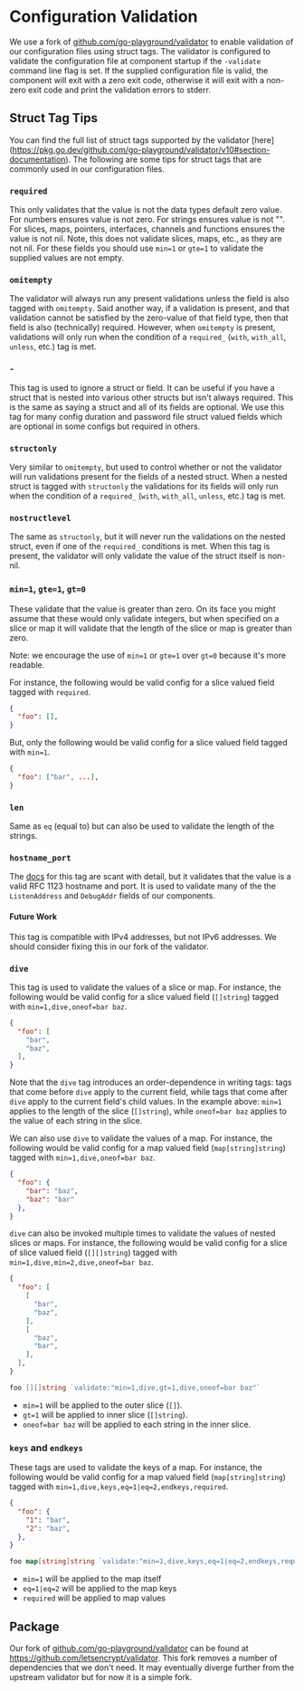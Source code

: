 # Configuration Validation

We use a fork of
[github.com/go-playground/validator](https://github.com/go-playground/validator)
to enable validation of our configuration files using struct tags. The validator
is configured to validate the configuration file at component startup if the
`-validate` command line flag is set. If the supplied configuration file is
valid, the component will exit with a zero exit code, otherwise it will exit
with a non-zero exit code and print the validation errors to stderr.

## Struct Tag Tips

You can find the full list of struct tags supported by the validator [here]
(https://pkg.go.dev/github.com/go-playground/validator/v10#section-documentation).
The following are some tips for struct tags that are commonly used in our
configuration files.

### `required`

This only validates that the value is not the data types default zero value. For
numbers ensures value is not zero. For strings ensures value is not "". For
slices, maps, pointers, interfaces, channels and functions ensures the value is
not nil. Note, this does not validate slices, maps, etc., as they are not nil.
For these fields you should use `min=1` or `gte=1` to validate the supplied
values are not empty.

### `omitempty`

The validator will always run any present validations unless the field is also
tagged with `omitempty`. Said another way, if a validation is present, and that
validation cannot be satisfied by the zero-value of that field type, then that
field is also (technically) required. However, when `omitempty` is present,
validations will only run when the condition of a `required_` (`with`,
`with_all`, `unless`, etc.) tag is met.

### `-`
This tag is used to ignore a struct or field. It can be useful if you have a
struct that is nested into various other structs but isn't always required. This
is the same as saying a struct and all of its fields are optional. We use this
tag for many config duration and password file struct valued fields which are
optional in some configs but required in others.

### `structonly`

Very similar to `omitempty`, but used to control whether or not the validator
will run validations present for the fields of a nested struct. When a nested
struct is tagged with `structonly` the validations for its fields will only run
when the condition of a `required_` (`with`, `with_all`, `unless`, etc.) tag is
met.

### `nostructlevel`

The same as `structonly`, but it will never run the validations on the nested
struct, even if one of the `required_` conditions is met. When this tag is
present, the validator will only validate the value of the struct itself is
non-nil.

### `min=1`, `gte=1`, `gt=0`

These validate that the value is greater than zero. On its face you might assume
that these would only validate integers, but when specified on a slice or map it
will validate that the length of the slice or map is greater than zero.

Note: we encourage the use of `min=1` or `gte=1` over `gt=0` because it's more
readable.

For instance, the following would be valid config for a slice valued field
tagged with `required`.
```json
{
  "foo": [],
}
```

But, only the following would be valid config for a slice valued field tagged
with `min=1`.
```json
{
  "foo": ["bar", ...],
}
```

### `len`

Same as `eq` (equal to) but can also be used to validate the length of the
strings.

### `hostname_port`

The
[docs](https://pkg.go.dev/github.com/go-playground/validator/v10#hdr-HostPort)
for this tag are scant with detail, but it validates that the value is a valid
RFC 1123 hostname and port. It is used to validate many of the the
`ListenAddress` and `DebugAddr` fields of our components.

#### Future Work

This tag is compatible with IPv4 addresses, but not IPv6 addresses. We should
consider fixing this in our fork of the validator.

### `dive`
This tag is used to validate the values of a slice or map. For instance, the
following would be valid config for a slice valued field (`[]string`) tagged
with `min=1,dive,oneof=bar baz`.

```json
{
  "foo": [
    "bar",
    "baz",
  ],
}
```

Note that the `dive` tag introduces an order-dependence in writing tags: tags
that come before `dive` apply to the current field, while tags that come after
`dive` apply to the current field's child values. In the example above: `min=1`
applies to the length of the slice (`[]string`), while `oneof=bar baz` applies
to the value of each string in the slice.

We can also use `dive` to validate the values of a map. For instance, the
following would be valid config for a map valued field (`map[string]string`)
tagged with `min=1,dive,oneof=bar baz`.

```json
{
  "foo": {
    "bar": "baz",
    "baz": "bar"
  },
}
```

`dive` can also be invoked multiple times to validate the values of nested
slices or maps. For instance, the following would be valid config for a slice of
slice valued field (`[][]string`) tagged with `min=1,dive,min=2,dive,oneof=bar
baz`.

```json
{
  "foo": [
    [
      "bar",
      "baz",
    ],
    [
      "baz",
      "bar",
    ],
  ],
}
```

```go
foo [][]string `validate:"min=1,dive,gt=1,dive,oneof=bar baz"`
```

- `min=1` will be applied to the outer slice (`[]`).
- `gt=1` will be applied to inner slice (`[]string`).
- `oneof=bar baz` will be applied to each string in the inner slice.

### `keys` and `endkeys`
These tags are used to validate the keys of a map. For instance, the following
would be valid config for a map valued field (`map[string]string`) tagged with
`min=1,dive,keys,eq=1|eq=2,endkeys,required`.

```json
{
  "foo": {
    "1": "bar",
    "2": "baz",
  },
}
```

```go
foo map[string]string `validate:"min=1,dive,keys,eq=1|eq=2,endkeys,required"`
```

- `min=1` will be applied to the map itself
- `eq=1|eq=2` will be applied to the map keys
- `required` will be applied to map values


## Package

Our fork of
[github.com/go-playground/validator](https://github.com/go-playground/validator)
can be found at https://github.com/letsencrypt/validator. This fork removes a
number of dependencies that we don't need. It may eventually diverge further
from the upstream validator but for now it is a simple fork.
